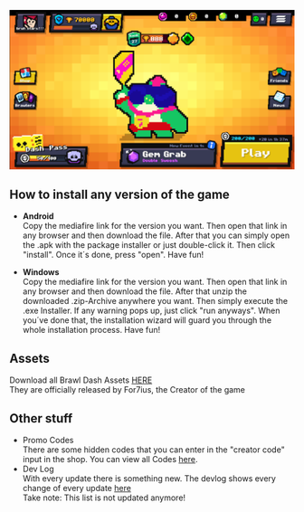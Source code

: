 <p align="center">
  <img src="/image.png">
</p>

## How to install any version of the game
- **Android** \
  Copy the mediafire link for the version you want. Then open that link in any browser and then download the file. After that you can simply open the .apk with the       package installer or just double-click it. Then click "install". Once it´s done, press "open". Have fun!

- **Windows** \
  Copy the mediafire link for the version you want. Then open that link in any browser and then download the file. After that unzip the downloaded .zip-Archive anywhere   you want. Then simply execute the .exe Installer. If any warning pops up, just click "run anyways". When you´ve done that, the installation wizard will guard you   through the whole installation process. Have fun!

## Assets
Download all Brawl Dash Assets [HERE](https://drive.google.com/file/d/15vg-USwDteXZNii1q0q4F_CDHNCjM2dB/view)  
They are officially released by For7ius, the Creator of the game

## Other stuff
- Promo Codes \
  There are some hidden codes that you can enter in the "creator code" input in the shop. You can view all Codes [here](/PromoCodes.png).
- Dev Log \
  With every update there is something new. The devlog shows every change of every update [here](/BrawlDashDevLog.docx) \
  Take note: This list is not updated anymore!
